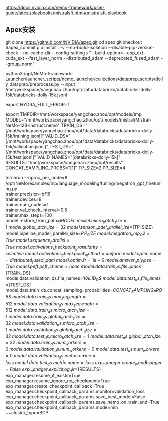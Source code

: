 https://docs.nvidia.com/nemo-framework/user-guide/latest/playbooks/mistralsft.html#mistralsft-playbook

## Apex安装
git clone https://github.com/NVIDIA/apex.git
cd apex
git checkout $apex_commit
pip install . -v --no-build-isolation --disable-pip-version-check --no-cache-dir --config-settings "--build-option=--cpp_ext --cuda_ext --fast_layer_norm --distributed_adam --deprecated_fused_adam --group_norm"


python3 /opt/NeMo-Framework-Launcher/launcher_scripts/nemo_launcher/collections/dataprep_scripts/dolly_dataprep/preprocess.py --input /mnt/workspace/yangchao.zhou/opt/data/databricks/databricks-dolly-15k/databricks-dolly-15k.jsonl


export HYDRA_FULL_ERROR=1

export TMPDIR=/mnt/workspace/yangchao.zhou/opt/models/tmp
MODEL="/mnt/workspace/yangchao.zhou/opt/models/mistral/Mistral-NeMo-12B-Instruct.nemo"
TRAIN_DS="[/mnt/workspace/yangchao.zhou/opt/data/databricks/databricks-dolly-15k/training.jsonl]"
VALID_DS="[/mnt/workspace/yangchao.zhou/opt/data/databricks/databricks-dolly-15k/validation.jsonl]"
TEST_DS="[/mnt/workspace/yangchao.zhou/opt/data/databricks/databricks-dolly-15k/test.jsonl]"
VALID_NAMES="[databricks-dolly-15k]"
RESULTS="/mnt/workspace/yangchao.zhou/opt/results"
CONCAT_SAMPLING_PROBS="[1]"
TP_SIZE=2
PP_SIZE=4


torchrun --nproc_per_node=8 \
/opt/NeMo/examples/nlp/language_modeling/tuning/megatron_gpt_finetuning.py \
   trainer.precision=bf16 \
   trainer.devices=8 \
   trainer.num_nodes=1 \
   trainer.val_check_interval=0.5 \
   trainer.max_steps=100 \
   model.restore_from_path=${MODEL} \
   model.micro_batch_size=1 \
   model.global_batch_size=32 \
   model.tensor_model_parallel_size=${TP_SIZE} \
   model.pipeline_model_parallel_size=${PP_SIZE} \
   model.megatron_amp_O2=True \
   model.sequence_parallel=True \
   model.activations_checkpoint_granularity=selective \
   model.activations_checkpoint_method=uniform \
   model.optim.name=distributed_fused_adam \
   model.optim.lr=1e-6 \
   model.answer_only_loss=True \
   model.peft.peft_scheme=none \
   model.data.train_ds.file_names=${TRAIN_DS} \
   model.data.validation_ds.file_names=${VALID_DS} \
   model.data.test_ds.file_names=${TEST_DS} \
   model.data.train_ds.concat_sampling_probabilities=${CONCAT_SAMPLING_PROBS} \
   model.data.train_ds.max_seq_length=512 \
   model.data.validation_ds.max_seq_length=512 \
   model.data.train_ds.micro_batch_size=1 \
   model.data.train_ds.global_batch_size=32 \
   model.data.validation_ds.micro_batch_size=1 \
   model.data.validation_ds.global_batch_size=32 \
   model.data.test_ds.micro_batch_size=1 \
   model.data.test_ds.global_batch_size=32 \
   model.data.train_ds.num_workers=0 \
   model.data.validation_ds.num_workers=0 \
   model.data.test_ds.num_workers=0 \
   model.data.validation_ds.metric.name=loss \
   model.data.test_ds.metric.name=loss \
   exp_manager.create_wandb_logger=False \
   exp_manager.explicit_log_dir=${RESULTS} \
   exp_manager.resume_if_exists=True \
   exp_manager.resume_ignore_no_checkpoint=True \
   exp_manager.create_checkpoint_callback=True \
   exp_manager.checkpoint_callback_params.monitor=validation_loss \
   exp_manager.checkpoint_callback_params.save_best_model=False \
   exp_manager.checkpoint_callback_params.save_nemo_on_train_end=True \
   exp_manager.checkpoint_callback_params.mode=min \
   ++cluster_type=BCP
